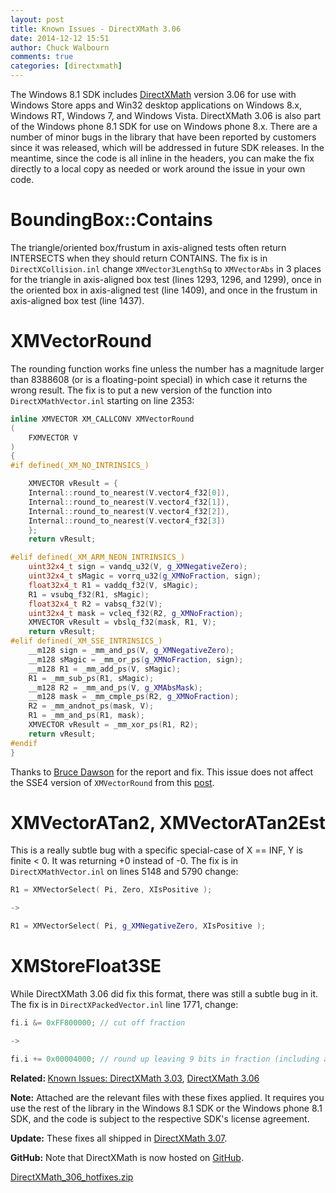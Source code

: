 ```yaml
---
layout: post
title: Known Issues - DirectXMath 3.06
date: 2014-12-12 15:51
author: Chuck Walbourn
comments: true
categories: [directxmath]
---
```

The Windows 8.1 SDK includes <a href="https://walbourn.github.io/introducing-directxmath/">DirectXMath</a> version 3.06 for use with Windows Store apps and Win32 desktop applications on Windows 8.x, Windows RT, Windows 7, and Windows Vista. DirectXMath 3.06 is also part of the Windows phone 8.1 SDK for use on Windows phone 8.x. There are a number of minor bugs in the library that have been reported by customers since it was released, which will be addressed in future SDK releases. In the meantime, since the code is all inline in the headers, you can make the fix directly to a local copy as needed or work around the issue in your own code.
<!--more-->

<h1>BoundingBox::Contains</h1>

The triangle/oriented box/frustum in axis-aligned tests often return INTERSECTS when they should return CONTAINS. The fix is in <code>DirectXCollision.inl</code> change <code>XMVector3LengthSq</code> to <code>XMVectorAbs</code> in 3 places for the triangle in axis-aligned box test (lines 1293, 1296, and 1299), once in the oriented box in axis-aligned test (line 1409), and once in the frustum in axis-aligned box test
 (line 1437).

<h1>XMVectorRound</h1>

The rounding function works fine unless the number has a magnitude larger than 8388608 (or is a floating-point special) in which case it returns the wrong result. The fix is to put a new version of the function into <code>DirectXMathVector.inl</code> starting on line 2353:

```cpp
inline XMVECTOR XM_CALLCONV XMVectorRound
(
    FXMVECTOR V
)
{
#if defined(_XM_NO_INTRINSICS_)

    XMVECTOR vResult = {
    Internal::round_to_nearest(V.vector4_f32[0]),
    Internal::round_to_nearest(V.vector4_f32[1]),
    Internal::round_to_nearest(V.vector4_f32[2]),
    Internal::round_to_nearest(V.vector4_f32[3])
    };
    return vResult;

#elif defined(_XM_ARM_NEON_INTRINSICS_)
    uint32x4_t sign = vandq_u32(V, g_XMNegativeZero);
    uint32x4_t sMagic = vorrq_u32(g_XMNoFraction, sign);
    float32x4_t R1 = vaddq_f32(V, sMagic);
    R1 = vsubq_f32(R1, sMagic);
    float32x4_t R2 = vabsq_f32(V);
    uint32x4_t mask = vcleq_f32(R2, g_XMNoFraction);
    XMVECTOR vResult = vbslq_f32(mask, R1, V);
    return vResult;
#elif defined(_XM_SSE_INTRINSICS_)
    __m128 sign = _mm_and_ps(V, g_XMNegativeZero);
    __m128 sMagic = _mm_or_ps(g_XMNoFraction, sign);
    __m128 R1 = _mm_add_ps(V, sMagic);
    R1 = _mm_sub_ps(R1, sMagic);
    __m128 R2 = _mm_and_ps(V, g_XMAbsMask);
    __m128 mask = _mm_cmple_ps(R2, g_XMNoFraction);
    R2 = _mm_andnot_ps(mask, V);
    R1 = _mm_and_ps(R1, mask);
    XMVECTOR vResult = _mm_xor_ps(R1, R2);
    return vResult;
#endif
}
```

Thanks to <a href="http://randomascii.wordpress.com/2014/01/27/theres-only-four-billion-floatsso-test-them-all/">Bruce Dawson</a> for the report and fix. This issue does not affect the SSE4 version of <code>XMVectorRound</code> from this <a href="https://walbourn.github.io/directxmath-sse4-1-and-sse4-2/">post</a>.

<h1>XMVectorATan2, XMVectorATan2Est</h1>

This is a really subtle bug with a specific special-case of X == INF, Y is finite < 0. It was returning +0 instead of -0. The fix is in <code>DirectXMathVector.inl</code> on lines 5148 and 5790 change:

```cpp
R1 = XMVectorSelect( Pi, Zero, XIsPositive );

->

R1 = XMVectorSelect( Pi, g_XMNegativeZero, XIsPositive );
```

<h1>XMStoreFloat3SE</h1>

While DirectXMath 3.06 did fix this format, there was still a subtle bug in it. The fix is in <code>DirectXPackedVector.inl</code> line 1771, change:

```cpp
fi.i &= 0xFF800000; // cut off fraction

->

fi.i += 0x00004000; // round up leaving 9 bits in fraction (including assumed 1)
```

<strong>Related: </strong><a href="https://walbourn.github.io/known-issues-directxmath-3-03/">Known Issues: DirectXMath 3.03</a>, <a href="https://walbourn.github.io/directxmath-3-06/">DirectXMath 3.06</a>

<strong>Note:</strong> Attached are the relevant files with these fixes applied. It requires you use the rest of the library in the Windows 8.1 SDK or the Windows phone 8.1 SDK, and the code is subject to the respective SDK's license agreement.

<strong>Update:</strong> These fixes all shipped in <a href="https://walbourn.github.io/directxmath-3-07/">DirectXMath 3.07</a>.

<strong>GitHub:</strong> Note that DirectXMath is now hosted on <a href="https://github.com/Microsoft/DirectXMath">GitHub</a>.

<a href="https://walbourn.github.io/download/DirectXMath_306_hotfixes.zip">DirectXMath_306_hotfixes.zip</a>

